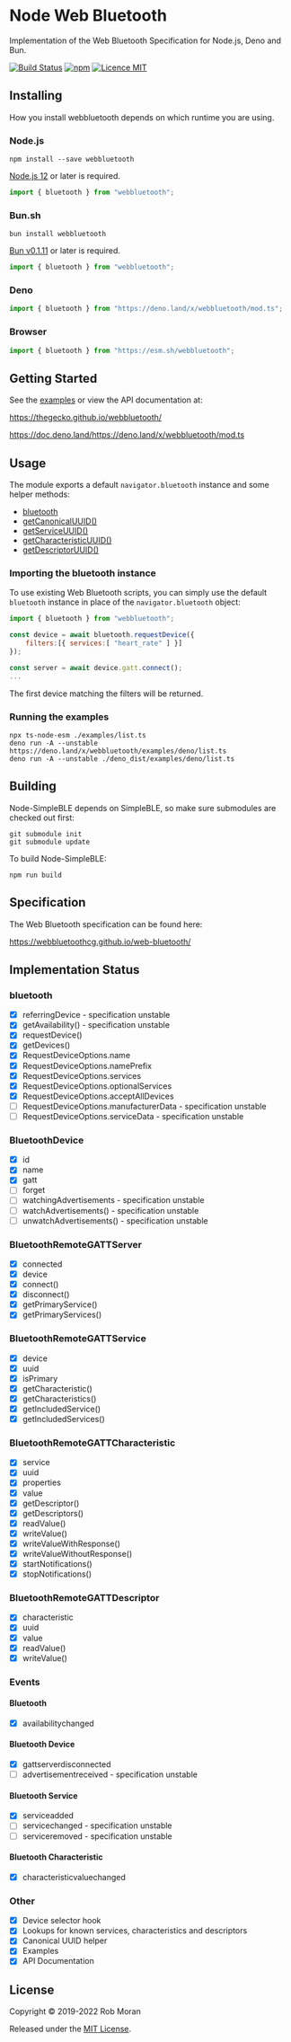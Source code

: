 # Node Web Bluetooth

Implementation of the Web Bluetooth Specification for Node.js, Deno and Bun.

[![Build Status](https://github.com/thegecko/webbluetooth/workflows/ci/badge.svg)](https://github.com/thegecko/webbluetooth/actions)
[![npm](https://img.shields.io/npm/dm/webbluetooth.svg)](https://www.npmjs.com/package/webbluetooth)
[![Licence MIT](https://img.shields.io/badge/licence-MIT-blue.svg)](http://opensource.org/licenses/MIT)

## Installing

How you install webbluetooth depends on which runtime you are using.

### Node.js

    npm install --save webbluetooth

[Node.js 12](https://nodejs.org) or later is required.

```ts
import { bluetooth } from "webbluetooth";
```

### Bun.sh

    bun install webbluetooth

[Bun v0.1.11](https://bun.sh) or later is required.

```ts
import { bluetooth } from "webbluetooth";
```

### Deno

```ts
import { bluetooth } from "https://deno.land/x/webbluetooth/mod.ts";
```

### Browser

```ts
import { bluetooth } from "https://esm.sh/webbluetooth";
```

## Getting Started

See the [examples](https://github.com/thegecko/webbluetooth/tree/master/examples/) or view the API documentation at:

https://thegecko.github.io/webbluetooth/

https://doc.deno.land/https://deno.land/x/webbluetooth/mod.ts

## Usage

The module exports a default `navigator.bluetooth` instance and some helper methods:

- [bluetooth](variables/bluetooth-1.html)
- [getCanonicalUUID()](functions/getCanonicalUUID.html)
- [getServiceUUID()](functions/getServiceUUID.html)
- [getCharacteristicUUID()](functions/getCharacteristicUUID.html)
- [getDescriptorUUID()](functions/getDescriptorUUID.html)

### Importing the bluetooth instance

To use existing Web Bluetooth scripts, you can simply use the default `bluetooth` instance in place of the `navigator.bluetooth` object:

```JavaScript
import { bluetooth } from "webbluetooth";

const device = await bluetooth.requestDevice({
    filters:[{ services:[ "heart_rate" ] }]
});

const server = await device.gatt.connect();
...
```

The first device matching the filters will be returned.

### Running the examples

    npx ts-node-esm ./examples/list.ts
    deno run -A --unstable https://deno.land/x/webbluetooth/examples/deno/list.ts
    deno run -A --unstable ./deno_dist/examples/deno/list.ts

## Building

Node-SimpleBLE depends on SimpleBLE, so make sure submodules are checked out first:

    git submodule init
    git submodule update

To build Node-SimpleBLE:

    npm run build

## Specification

The Web Bluetooth specification can be found here:

https://webbluetoothcg.github.io/web-bluetooth/

## Implementation Status

### bluetooth

- [x] referringDevice - specification unstable
- [x] getAvailability() - specification unstable
- [x] requestDevice()
- [x] getDevices()
- [x] RequestDeviceOptions.name
- [x] RequestDeviceOptions.namePrefix
- [x] RequestDeviceOptions.services
- [x] RequestDeviceOptions.optionalServices
- [x] RequestDeviceOptions.acceptAllDevices
- [ ] RequestDeviceOptions.manufacturerData - specification unstable
- [ ] RequestDeviceOptions.serviceData - specification unstable

### BluetoothDevice

- [x] id
- [x] name
- [x] gatt
- [ ] forget
- [ ] watchingAdvertisements - specification unstable
- [ ] watchAdvertisements() - specification unstable
- [ ] unwatchAdvertisements() - specification unstable

### BluetoothRemoteGATTServer

- [x] connected
- [x] device
- [x] connect()
- [x] disconnect()
- [x] getPrimaryService()
- [x] getPrimaryServices()

### BluetoothRemoteGATTService

- [x] device
- [x] uuid
- [x] isPrimary
- [x] getCharacteristic()
- [x] getCharacteristics()
- [x] getIncludedService()
- [x] getIncludedServices()

### BluetoothRemoteGATTCharacteristic

- [x] service
- [x] uuid
- [x] properties
- [x] value
- [x] getDescriptor()
- [x] getDescriptors()
- [x] readValue()
- [x] writeValue()
- [x] writeValueWithResponse()
- [x] writeValueWithoutResponse()
- [x] startNotifications()
- [x] stopNotifications()

### BluetoothRemoteGATTDescriptor

- [x] characteristic
- [x] uuid
- [x] value
- [x] readValue()
- [x] writeValue()

### Events

#### Bluetooth

- [x] availabilitychanged

#### Bluetooth Device

- [x] gattserverdisconnected
- [ ] advertisementreceived - specification unstable

#### Bluetooth Service

- [x] serviceadded
- [ ] servicechanged - specification unstable
- [ ] serviceremoved - specification unstable

#### Bluetooth Characteristic

- [x] characteristicvaluechanged

### Other

- [x] Device selector hook
- [x] Lookups for known services, characteristics and descriptors
- [x] Canonical UUID helper
- [x] Examples
- [x] API Documentation

## License

Copyright © 2019-2022 Rob Moran

Released under the [MIT License](LICENSE).

